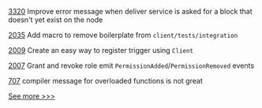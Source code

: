 
[3320](https://github.com/hyperledger/fabric/issues/3320) Improve error message when deliver service is asked for a block that doesn't yet exist on the node

[2035](https://github.com/hyperledger/iroha/issues/2035) Add macro to remove boilerplate from `client/tests/integration`

[2009](https://github.com/hyperledger/iroha/issues/2009) Create an easy way to register trigger using `Client`

[2007](https://github.com/hyperledger/iroha/issues/2007) Grant and revoke role emit `PermissionAdded`/`PermissionRemoved` events

[707](https://github.com/hyperledger-labs/solang/issues/707) compiler message for overloaded functions is not great


[See more >>>](https://start-here.hyperledger.org/issues)
